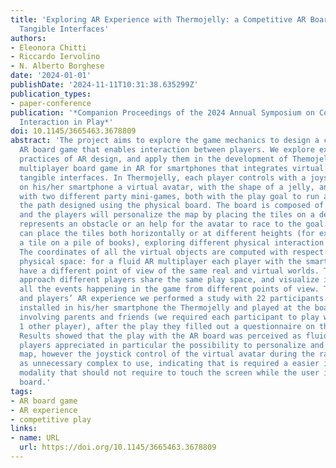 ```yaml
---
title: 'Exploring AR Experience with Thermojelly: a Competitive AR Board-game with
  Tangible Interfaces'
authors:
- Eleonora Chitti
- Riccardo Iervolino
- N. Alberto Borghese
date: '2024-01-01'
publishDate: '2024-11-11T10:31:38.635299Z'
publication_types:
- paper-conference
publication: '*Companion Proceedings of the 2024 Annual Symposium on Computer-Human
  Interaction in Play*'
doi: 10.1145/3665463.3678809
abstract: 'The project aims to explore the game mechanics to design a competitive
  AR board game that enables interaction between players. We explore existing best
  practices of AR design, and apply them in the development of Themojelly, a local
  multiplayer board game in AR for smartphones that integrates virtual elements with
  tangible interfaces. In Thermojelly, each player controls with a joystick shown
  on his/her smartphone a virtual avatar, with the shape of a jelly, and can play
  with two different party mini-games, both with the play goal to run and jump across
  the path designed using the physical board. The board is composed of 8 squared tiles
  and the players will personalize the map by placing the tiles on a desk, each tile
  represents an obstacle or an help for the avatar to race to the goal. The players
  can place the tiles both horizontally or at different heights (for example putting
  a tile on a pile of books), exploring different physical interaction modalities.
  The coordinates of all the virtual objects are computed with respect to a shared
  physical space: for a fluid AR multiplayer each player with the smartphone will
  have a different point of view of the same real and virtual worlds. Through this
  approach different players share the same play space, and visualize in contemporary
  all the events happening in the game from different points of view. To assess usability
  and players’ AR experience we performed a study with 22 participants. Each participant
  installed in his/her smartphone the Thermojelly and played at the boardgame at home
  involving parents and friends (we required each participant to play with at least
  1 other player), after the play they filled out a questionnaire on the AR experience.
  Results showed that the play with the AR board was perceived as fluid and fun, and
  players appreciated in particular the possibility to personalize and build the play
  map, however the joystick control of the virtual avatar during the race was perceived
  as unnecessary complex to use, indicating that is required a easier interaction
  modality that should not require to touch the screen while the user is framing the
  board.'
tags:
- AR board game
- AR experience
- competitive play
links:
- name: URL
  url: https://doi.org/10.1145/3665463.3678809
---
```

